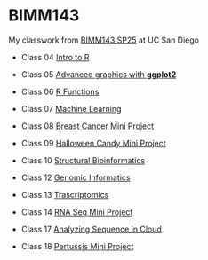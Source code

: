 # BIMM143
My classwork from [BIMM143 SP25](https://allxxx008.github.io/bimm143_github/) at UC San Diego

- Class 04 [Intro to R](https://github.com/allxxx008/bimm143_github/blob/main/class4practice/class04.md)

- Class 05 [Advanced graphics with **ggplot2**](https://github.com/allxxx008/bimm143_github/blob/main/class5ggplot/class5ggplot.md)

- Class 06 [R Functions](class6functions/class6functions.md)
  
- Class 07 [Machine Learning](https://github.com/allxxx008/bimm143_github/blob/main/class07machinelearning/class7.md)
  
- Class 08 [Breast Cancer Mini Project](https://github.com/allxxx008/bimm143_github/blob/main/class8breastcancer/class8breastcancer.md)

- Class 09 [Halloween Candy Mini Project](https://github.com/allxxx008/bimm143_github/blob/main/class09halloweencandy/class09halloweencandy.md)

- Class 10 [Structural Bioinformatics](https://github.com/allxxx008/bimm143_github/blob/main/class10structuralbioinfo/class10structuralbioinfo.md)

- Class 12 [Genomic Informatics](https://github.com/allxxx008/bimm143_github/blob/main/class12homework/class12genomehomework.md)

- Class 13 [Trascriptomics](https://github.com/allxxx008/bimm143_github/blob/main/class13deseq/class13rnaseq.md)

- Class 14 [RNA Seq Mini Project](https://github.com/allxxx008/bimm143_github/blob/main/class14/class14.md)

- Class 17 [Analyzing Sequence in Cloud](class157class17.md)

- Class 18 [Pertussis Mini Project](https://github.com/allxxx008/bimm143_github/blob/main/class18pertussius/class18pertussius.md)
